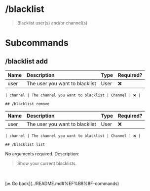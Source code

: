 # /blacklist
> Blacklist user(s) and/or channel(s) 

# Subcommands

## /blacklist add 

| Name | Description | Type | Required? | 
| :-- | :-- | :-- | :-- | 
| user | The user you want to blacklist | User | ❌ | 

    | channel | The channel you want to blacklist | Channel | ❌ | 

    ## /blacklist remove 

| Name | Description | Type | Required? | 
| :-- | :-- | :-- | :-- | 
| user | The user you want to blacklist | User | ❌ | 

    | channel | The channel you want to blacklist | Channel | ❌ | 

    ## /blacklist list 

No arguments required. Description: 
> Show your current blacklists. 
 <br>
                            

<br>
 [🔙 Go back](../README.md#%EF%B8%8F-commands)